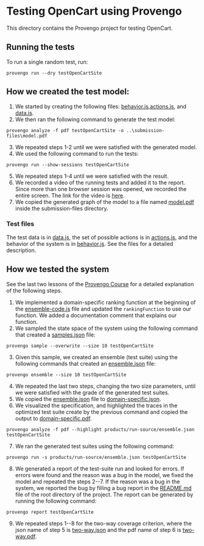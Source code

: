 # Testing OpenCart using Provengo
This directory contains the Provengo project for testing OpenCart.

## Running the tests
To run a single random test, run:
```shell 
provengo run --dry testOpenCartSite
```

## How we created the test model:
1. We started by creating the following files: [behavior.js](testOpenCartSite/spec/js/behavior.js),[actions.js](testOpenCartSite/spec/js/actions.js), and [data.js](openCartSite/data/data.js).
2. We then ran the following command to generate the test model:
```shell
provengo analyze -f pdf testOpenCartSite -o ..\submission-files\model.pdf 
```
3. We repeated steps 1-2 until we were satisfied with the generated model.
4. We used the following command to run the tests:
```shell
provengo run --show-sessions testOpenCartSite
```
5. We repeated steps 1-4 until we were satisfied with the result.
6. We recorded a video of the running tests and added it to the report. Since more than one browser session was opened, we recorded the entire screen. The link for the video is [here](https://www.youtube.com/watch?v=62egfx-JWYw).
7. We copied the generated graph of the model to a file named [model.pdf](submission-files/model.pdf) inside the submission-files directory.

### Test files
The test data is in [data.js](testOpenCartSite/data/data.js), the set of possible actions is in [actions.js](testOpenCartSite/spec/js/actions.js), and the behavior of the system is in [behavior.js](testOpenCartSite/spec/js/behavior.js).
See the files for a detailed description.

## How we tested the system
See the last two lessons of the [Provengo Course](https://provengo.github.io/Course/Online%20Course/0.9.5/index.html) for a detailed explanation of the following steps.

1. We implemented a domain-specific ranking function at the beginning of the [ensemble-code.js](testOpenCartSite/meta-spec/ensemble-code.js) file and updated the `rankingFunction` to use our function. We added a documentation comment that explains our function.
2. We sampled the state space of the system using the following command that created a [samples.json](testOpenCartSite/products/run-source/samples.json) file:
```shell
provengo sample --overwrite --size 10 testOpenCartSite
```
3. Given this sample, we created an ensemble (test suite) using the following commands that created an [ensemble.json](testOpenCartSite/products/run-source/ensemble.json) file:
```shell
provengo ensemble --size 10 testOpenCartSite
```
4. We repeated the last two steps, changing the two size parameters, until we were satisfied with the grade of the generated test suites.
5. We copied the [ensemble.json](testOpenCartSite/products/run-source/ensemble.json) file to [domain-specific.json](submission-files/domain-specific.json).
6. We visualized the specification, and highlighted the traces in the optimized test suite create by the previous command and copied the output to [domain-specific.pdf](submission-files/domain-specific.pdf).
```shell
provengo analyze -f pdf --highlight products/run-source/ensemble.json testOpenCartSite
```
7. We ran the generated test suites using the following command:
```shell
provengo run -s products/run-source/ensemble.json testOpenCartSite 
```
8. We generated a report of the test-suite run and looked for errors. If errors were found and the reason was a bug in the model, we fixed the model and repeated the steps 2--7. If the reason was a bug in the system, we reported the bug by filling a bug report in the [README.md](../README.md) file of the root directory of the project. The report can be generated by running the following command:
```shell
provengo report testOpenCartSite
```
9. We repeated steps 1--8 for the two-way coverage criterion, where the json name of step 5 is [two-way.json](submission-files/two-way.json) and the pdf name of step 6 is [two-way.pdf](submission-files/two-way.pdf).
